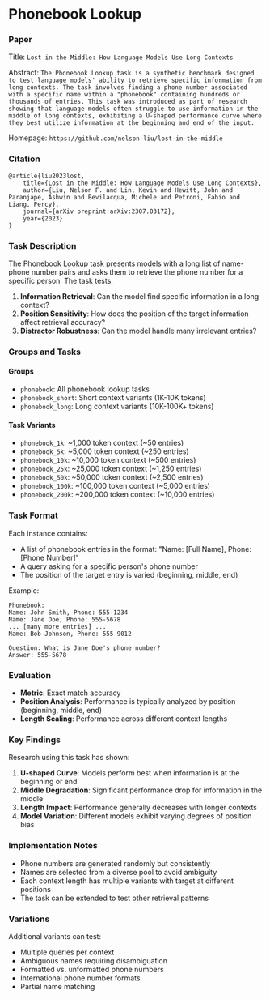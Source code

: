 # Phonebook Lookup

### Paper

Title: `Lost in the Middle: How Language Models Use Long Contexts`

Abstract: `The Phonebook Lookup task is a synthetic benchmark designed to test language models' ability to retrieve specific information from long contexts. The task involves finding a phone number associated with a specific name within a "phonebook" containing hundreds or thousands of entries. This task was introduced as part of research showing that language models often struggle to use information in the middle of long contexts, exhibiting a U-shaped performance curve where they best utilize information at the beginning and end of the input.`

Homepage: `https://github.com/nelson-liu/lost-in-the-middle`

### Citation

```
@article{liu2023lost,
    title={Lost in the Middle: How Language Models Use Long Contexts},
    author={Liu, Nelson F. and Lin, Kevin and Hewitt, John and Paranjape, Ashwin and Bevilacqua, Michele and Petroni, Fabio and Liang, Percy},
    journal={arXiv preprint arXiv:2307.03172},
    year={2023}
}
```

### Task Description

The Phonebook Lookup task presents models with a long list of name-phone number pairs and asks them to retrieve the phone number for a specific person. The task tests:

1. **Information Retrieval**: Can the model find specific information in a long context?
2. **Position Sensitivity**: How does the position of the target information affect retrieval accuracy?
3. **Distractor Robustness**: Can the model handle many irrelevant entries?

### Groups and Tasks

#### Groups

* `phonebook`: All phonebook lookup tasks
* `phonebook_short`: Short context variants (1K-10K tokens)
* `phonebook_long`: Long context variants (10K-100K+ tokens)

#### Task Variants

* `phonebook_1k`: ~1,000 token context (~50 entries)
* `phonebook_5k`: ~5,000 token context (~250 entries)
* `phonebook_10k`: ~10,000 token context (~500 entries)
* `phonebook_25k`: ~25,000 token context (~1,250 entries)
* `phonebook_50k`: ~50,000 token context (~2,500 entries)
* `phonebook_100k`: ~100,000 token context (~5,000 entries)
* `phonebook_200k`: ~200,000 token context (~10,000 entries)

### Task Format

Each instance contains:
- A list of phonebook entries in the format: "Name: [Full Name], Phone: [Phone Number]"
- A query asking for a specific person's phone number
- The position of the target entry is varied (beginning, middle, end)

Example:
```
Phonebook:
Name: John Smith, Phone: 555-1234
Name: Jane Doe, Phone: 555-5678
... [many more entries] ...
Name: Bob Johnson, Phone: 555-9012

Question: What is Jane Doe's phone number?
Answer: 555-5678
```

### Evaluation

- **Metric**: Exact match accuracy
- **Position Analysis**: Performance is typically analyzed by position (beginning, middle, end)
- **Length Scaling**: Performance across different context lengths

### Key Findings

Research using this task has shown:
1. **U-shaped Curve**: Models perform best when information is at the beginning or end
2. **Middle Degradation**: Significant performance drop for information in the middle
3. **Length Impact**: Performance generally decreases with longer contexts
4. **Model Variation**: Different models exhibit varying degrees of position bias

### Implementation Notes

- Phone numbers are generated randomly but consistently
- Names are selected from a diverse pool to avoid ambiguity
- Each context length has multiple variants with target at different positions
- The task can be extended to test other retrieval patterns

### Variations

Additional variants can test:
- Multiple queries per context
- Ambiguous names requiring disambiguation
- Formatted vs. unformatted phone numbers
- International phone number formats
- Partial name matching